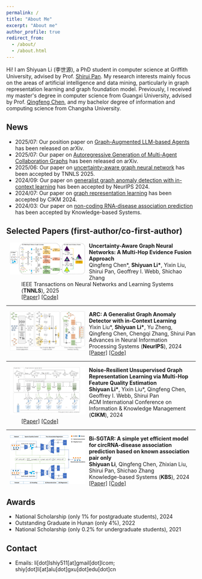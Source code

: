 ```yaml
---
permalink: /
title: "About Me"
excerpt: "About me"
author_profile: true
redirect_from: 
  - /about/
  - /about.html
---
```


Hi! I am Shiyuan Li (李世源), a PhD student in computer science at Griffith University, advised by Prof. [Shirui Pan](https://shiruipan.github.io/). 
My research interests mainly focus on the areas of artificial intelligence and data mining, particularly in graph representation learning and graph foundation model. Previously, I received my master's degree in computer science from Guangxi University, advised by Prof. [Qingfeng Chen](https://dblp.dagstuhl.de/pid/62/1656.html), and my bachelor degree of information and computing science from Changsha University.


News
------
* 2025/07: Our position paper on [Graph-Augmented LLM-based Agents](https://arxiv.org/pdf/2507.21407) has been released on arXiv.
* 2025/07: Our paper on [Autoregressive Generation of Multi-Agent Collaboration Graphs](https://arxiv.org/abs/2507.18224) has been released on arXiv.
* 2025/06: Our paper on [uncertainty-aware graph neural network](https://arxiv.org/abs/2506.13083) has been accepted by TNNLS 2025.
* 2024/09: Our paper on [generalist graph anomaly detection with in-context learning](https://arxiv.org/pdf/2405.16771) has been accepted by NeurIPS 2024.
* 2024/07: Our paper on [graph representation learning](https://dl.acm.org/doi/abs/10.1145/3627673.3679758) has been accepted by CIKM 2024.
* 2024/03: Our paper on [non-coding RNA-disease association prediction](https://doi.org/10.1016/j.knosys.2024.111622) has been accepted by Knowledge-based Systems.


Selected Papers (first-author/co-first-author)
------

<dl>
  <dt><img align="left" width="200" hspace="10"  wspace="20" src="/images/EFGNN.jpg"></dt>
  <dd><strong>Uncertainty-Aware Graph Neural Networks: A Multi-Hop Evidence Fusion Approach</strong></dd>
  <dd>Qingfeng Chen*, <strong>Shiyuan Li*</strong>, Yixin Liu, Shirui Pan, Geoffrey I. Webb, Shichao Zhang</dd>
  <dd> IEEE Transactions on Neural Networks and Learning Systems (<strong>TNNLS</strong>), 2025</dd>
  <dd>
    <a href="https://arxiv.org/pdf/2506.13083">[Paper]</a> 
    <a href="https://github.com/shiy-li/EFGNN">[Code]</a>
  </dd>
</dl>

---

<dl>
  <dt><img align="left" width="200" hspace="10"  wspace="20" src="/images/arc.jpg"></dt>
  <dd><strong>ARC: A Generalist Graph Anomaly Detector with in-Context Learning</strong></dd>
  <dd>Yixin Liu*, <strong>Shiyuan Li*</strong>, Yu Zheng, Qingfeng Chen, Chengqi Zhang, Shirui Pan</dd>
  <dd> Advances in Neural Information Processing Systems (<strong>NeurIPS</strong>), 2024</dd>
  <dd>
    <a href="https://arxiv.org/pdf/2405.16771">[Paper]</a> 
    <a href="https://github.com/shiy-li/ARC">[Code]</a>
  </dd>
</dl>

---

<dl>
  <dt><img align="left" width="200" hspace="10"  wspace="20" src="/images/pipeline.png"></dt>
  <dd><strong>Noise-Resilient Unsupervised Graph Representation Learning via Multi-Hop Feature Quality Estimation</strong></dd>
  <dd><strong>Shiyuan Li*</strong>, Yixin Liu*, Qingfeng Chen, Geoffrey I. Webb, Shirui Pan</dd>
  <dd> ACM International Conference on Information & Knowledge Management (<strong>CIKM</strong>), 2024</dd>
  <dd>
    <a href="https://dl.acm.org/doi/abs/10.1145/3627673.3679758">[Paper]</a> 
    <a href="https://github.com/shiy-li/MQE">[Code]</a>
  </dd>
</dl>

---

<dl> 
  <dt><img align="left" width="200" hspace="10" wspace="20" src="/images/bi-sgtar.jpg"></dt> 
  <dd><strong>Bi-SGTAR: A simple yet efficient model for circRNA-disease association prediction based on known association pair only</strong></dd> 
  <dd><strong>Shiyuan Li</strong>, Qingfeng Chen, Zhixian Liu, Shirui Pan, Shichao Zhang</dd> 
  <dd> Knowledge-based Systems (<strong>KBS</strong>), 2024</dd> 
  <dd>
   <a href="https://www.sciencedirect.com/science/article/pii/S0950705124002570">[Paper]</a>
   <a href="https://github.com/Shiy-Li/Bi-SGTAR">[Code]</a>
  </dd>
</dl>


Awards
------
* National Scholarship (only 1% for postgraduate students), 2024
* Outstanding Graduate in Hunan (only 4%), 2022
* National Scholarship (only 0.2% for undergraduate students), 2021


Contact
------
* Emails: li\[dot\]lshiy511\[at\]gmail\[dot\]lcom; shiy\[dot\]li\[at\]alu\[dot\]gxu\[dot\]edu\[dot\]cn
